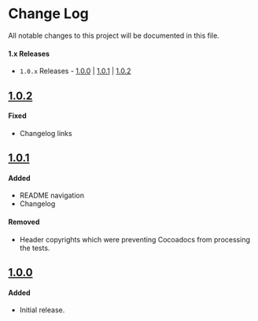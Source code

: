 # Change Log
All notable changes to this project will be documented in this file.

#### 1.x Releases
- `1.0.x` Releases - [1.0.0](#100) | [1.0.1](#101) | [1.0.2](#102)

## [1.0.2](https://github.com/skladek/SKTableViewDataSource/releases/tag/1.0.2)

#### Fixed
- Changelog links

## [1.0.1](https://github.com/skladek/SKTableViewDataSource/releases/tag/1.0.1)

#### Added
- README navigation
- Changelog

#### Removed
- Header copyrights which were preventing Cocoadocs from processing the tests.

## [1.0.0](https://github.com/skladek/SKTableViewDataSource/releases/tag/1.0.0)

#### Added
- Initial release.
